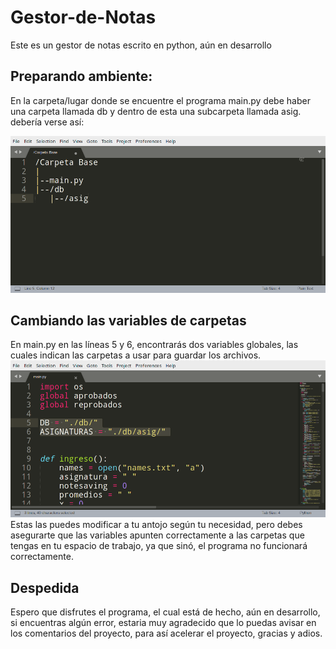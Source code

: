 # Gestor-de-Notas
Este es un gestor de notas escrito en python, aún en desarrollo

## Preparando ambiente:
En la carpeta/lugar donde se encuentre el programa main.py
debe haber una carpeta llamada db y dentro de esta
una subcarpeta llamada asig.
debería verse así:

<img src="https://github.com/Technopy311/Gestor-de-Notas/blob/main/estructura_carpetas.png" alt="Estructura de carpetas." style="width=637px;height=317px">

## Cambiando las variables de carpetas
En main.py en las líneas 5 y 6, encontrarás
dos variables globales, las cuales indican 
las carpetas a usar para guardar los archivos.
  <img src="https://github.com/Technopy311/Gestor-de-Notas/blob/main/variables_globales.png" alt="Variables globales." style="width=637px;height=317px">
Estas las puedes modificar a tu antojo según tu 
necesidad, pero debes asegurarte que las variables
apunten correctamente a las carpetas que tengas
en tu espacio de trabajo, ya que sinó, el 
programa no funcionará correctamente.

## Despedida
Espero que disfrutes el programa, 
el cual está de hecho, aún en desarrollo,
si encuentras algún error, estaria 
muy agradecido que lo puedas avisar
en los comentarios del proyecto, para así
acelerar el proyecto, gracias y adios.
